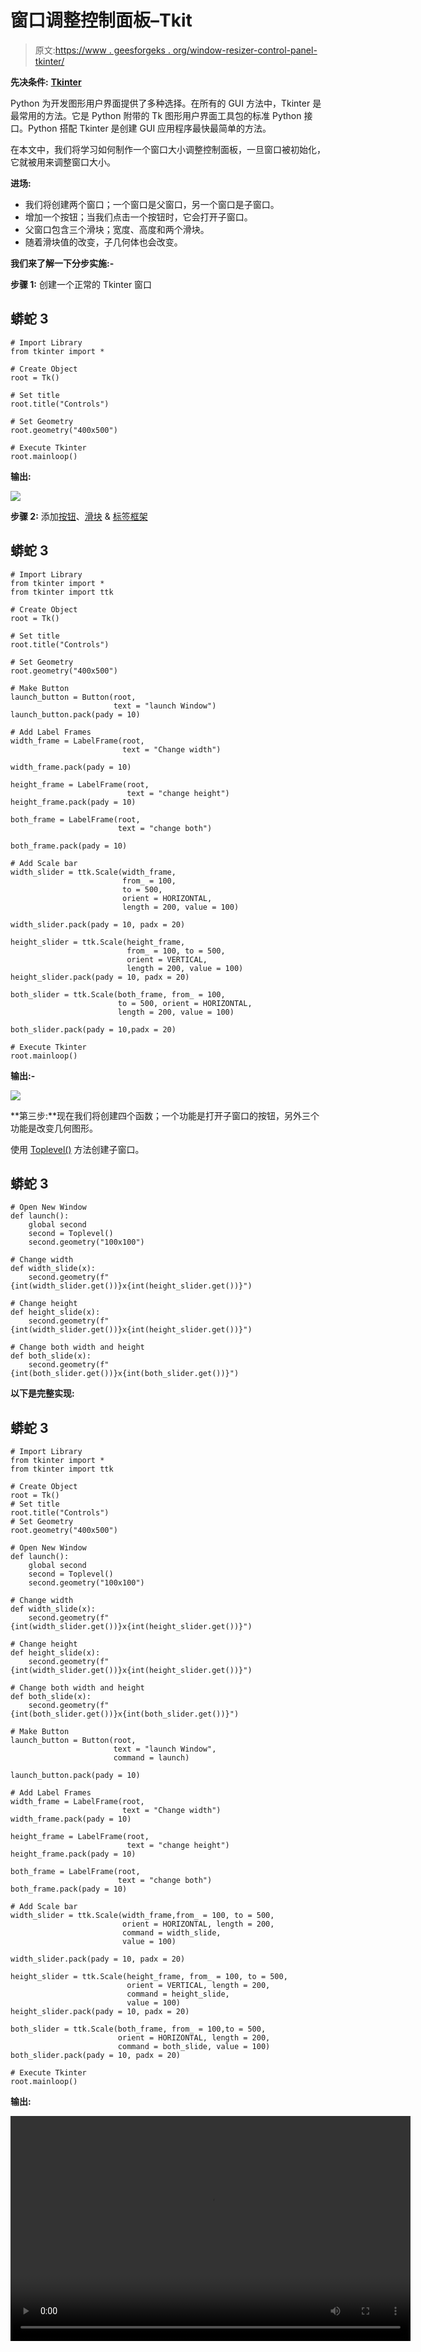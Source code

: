 # 窗口调整控制面板–Tkit

> 原文:[https://www . geesforgeks . org/window-resizer-control-panel-tkinter/](https://www.geeksforgeeks.org/window-resizer-control-panel-tkinter/)

**先决条件:** [**Tkinter**](https://www.geeksforgeeks.org/python-gui-tkinter/)

Python 为开发图形用户界面提供了多种选择。在所有的 GUI 方法中，Tkinter 是最常用的方法。它是 Python 附带的 Tk 图形用户界面工具包的标准 Python 接口。Python 搭配 Tkinter 是创建 GUI 应用程序最快最简单的方法。

在本文中，我们将学习如何制作一个窗口大小调整控制面板，一旦窗口被初始化，它就被用来调整窗口大小。

**进场:**

*   我们将创建两个窗口；一个窗口是父窗口，另一个窗口是子窗口。
*   增加一个按钮；当我们点击一个按钮时，它会打开子窗口。
*   父窗口包含三个滑块；宽度、高度和两个滑块。
*   随着滑块值的改变，子几何体也会改变。

**我们来了解一下分步实施:-**

**步骤 1:** 创建一个正常的 Tkinter 窗口

## 蟒蛇 3

```
# Import Library
from tkinter import *

# Create Object
root = Tk()

# Set title
root.title("Controls")

# Set Geometry
root.geometry("400x500")

# Execute Tkinter
root.mainloop()
```

**输出:**

![](img/1b506b54cdc4d4a70053d9059515542c.png)

**步骤 2:** 添加[按钮](https://www.geeksforgeeks.org/python-creating-a-button-in-tkinter/)、[滑块](https://www.geeksforgeeks.org/python-tkinter-scale-widget/) & [标签框架](https://www.geeksforgeeks.org/python-tkinter-create-labelframe-and-add-widgets-to-it/)

## 蟒蛇 3

```
# Import Library
from tkinter import *
from tkinter import ttk

# Create Object
root = Tk()

# Set title
root.title("Controls")

# Set Geometry
root.geometry("400x500")

# Make Button
launch_button = Button(root,
                       text = "launch Window")
launch_button.pack(pady = 10)

# Add Label Frames
width_frame = LabelFrame(root,
                         text = "Change width")

width_frame.pack(pady = 10)

height_frame = LabelFrame(root,
                          text = "change height")
height_frame.pack(pady = 10)

both_frame = LabelFrame(root,
                        text = "change both")

both_frame.pack(pady = 10)

# Add Scale bar
width_slider = ttk.Scale(width_frame,
                         from_ = 100,
                         to = 500,
                         orient = HORIZONTAL,
                         length = 200, value = 100)

width_slider.pack(pady = 10, padx = 20)

height_slider = ttk.Scale(height_frame,
                          from_ = 100, to = 500,
                          orient = VERTICAL,
                          length = 200, value = 100)
height_slider.pack(pady = 10, padx = 20)

both_slider = ttk.Scale(both_frame, from_ = 100,
                        to = 500, orient = HORIZONTAL,
                        length = 200, value = 100)

both_slider.pack(pady = 10,padx = 20)

# Execute Tkinter
root.mainloop()
```

**输出:-**

![](img/39edb592a5153b6e9dd954d93c46de71.png)

**第三步:**现在我们将创建四个函数；一个功能是打开子窗口的按钮，另外三个功能是改变几何图形。

使用 [Toplevel()](https://www.geeksforgeeks.org/python-tkinter-toplevel-widget/) 方法创建子窗口。

## 蟒蛇 3

```
# Open New Window
def launch():
    global second
    second = Toplevel()
    second.geometry("100x100")

# Change width
def width_slide(x):
    second.geometry(f"{int(width_slider.get())}x{int(height_slider.get())}")

# Change height
def height_slide(x):
    second.geometry(f"{int(width_slider.get())}x{int(height_slider.get())}")

# Change both width and height
def both_slide(x):
    second.geometry(f"{int(both_slider.get())}x{int(both_slider.get())}")
```

**以下是完整实现:**

## 蟒蛇 3

```
# Import Library
from tkinter import *
from tkinter import ttk

# Create Object
root = Tk()
# Set title
root.title("Controls")
# Set Geometry
root.geometry("400x500")

# Open New Window
def launch():
    global second
    second = Toplevel()
    second.geometry("100x100")

# Change width
def width_slide(x):
    second.geometry(f"{int(width_slider.get())}x{int(height_slider.get())}")

# Change height
def height_slide(x):
    second.geometry(f"{int(width_slider.get())}x{int(height_slider.get())}")

# Change both width and height
def both_slide(x):
    second.geometry(f"{int(both_slider.get())}x{int(both_slider.get())}")

# Make Button
launch_button = Button(root,
                       text = "launch Window",
                       command = launch)

launch_button.pack(pady = 10)

# Add Label Frames
width_frame = LabelFrame(root,
                         text = "Change width")
width_frame.pack(pady = 10)

height_frame = LabelFrame(root,
                          text = "change height")
height_frame.pack(pady = 10)

both_frame = LabelFrame(root,
                        text = "change both")
both_frame.pack(pady = 10)

# Add Scale bar
width_slider = ttk.Scale(width_frame,from_ = 100, to = 500,
                         orient = HORIZONTAL, length = 200,
                         command = width_slide,
                         value = 100)

width_slider.pack(pady = 10, padx = 20)

height_slider = ttk.Scale(height_frame, from_ = 100, to = 500,
                          orient = VERTICAL, length = 200,
                          command = height_slide,
                          value = 100)
height_slider.pack(pady = 10, padx = 20)

both_slider = ttk.Scale(both_frame, from_ = 100,to = 500,
                        orient = HORIZONTAL, length = 200,
                        command = both_slide, value = 100)
both_slider.pack(pady = 10, padx = 20)

# Execute Tkinter
root.mainloop()
```

**输出:**

<video class="wp-video-shortcode" id="video-544352-1" width="640" height="360" preload="metadata" controls=""><source type="video/mp4" src="https://media.geeksforgeeks.org/wp-content/uploads/20210117174533/FreeOnlineScreenRecorderProject7.mp4?_=1">[https://media.geeksforgeeks.org/wp-content/uploads/20210117174533/FreeOnlineScreenRecorderProject7.mp4](https://media.geeksforgeeks.org/wp-content/uploads/20210117174533/FreeOnlineScreenRecorderProject7.mp4)</video>